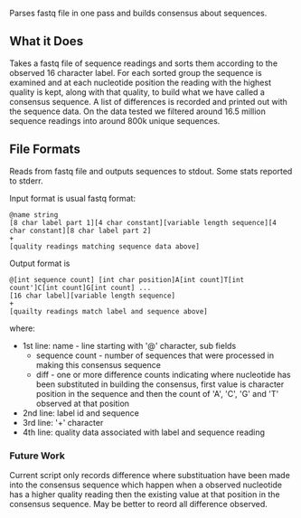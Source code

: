 Parses fastq file in one pass and builds consensus about sequences. 

## What it Does

Takes a fastq file of sequence readings and sorts them according to the observed 16 character label. For each sorted group the sequence is examined and at each nucleotide position the reading with the highest quality is kept, along with that quality, to build what we have called a consensus sequence. A list of differences is recorded and printed out with the sequence data. On the data tested we filtered around 16.5 million sequence readings into around 800k unique sequences.

## File Formats

Reads from fastq file and outputs sequences to stdout. Some stats reported to stderr.

Input format is usual fastq format:

```
@name string
[8 char label part 1][4 char constant][variable length sequence][4 char constant][8 char label part 2]
+
[quality readings matching sequence data above]
```

Output format is

```
@[int sequence count] [int char position]A[int count]T[int count']C[int count]G[int count] ...
[16 char label][variable length sequence]
+
[quailty readings match label and sequence above]
```

where:
* 1st line: name - line starting with '@' character, sub fields
  * sequence count - number of sequences that were processed in making this consensus sequence
  * diff - one or more difference counts indicating where nucleotide has been substituted in building the consensus, first value is character position in the sequence and then the count of 'A', 'C', 'G' and 'T' observed at that position
* 2nd line: label id and sequence
* 3rd line: '+' character
* 4th line: quality data associated with label and sequence reading

### Future Work
Current script only records difference where substituation have been made into the consensus sequence which happen when a observed nucleotide has a higher quality reading then the existing value at that position in the consensus sequence. May be better to reord all difference observed. 
